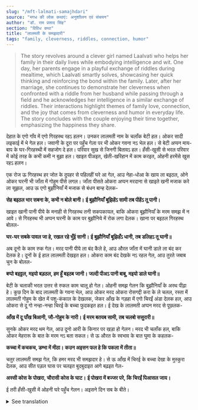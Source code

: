 ```yaml
---
slug: "/mft-lalmati-samajhdari"
source: "मगध की लोक कथाएं: अनुशाीलन एवं संचयन"
author: "डॉ. राम प्रसाद सिंह"
section: "विविध कथा"
title: "लालमती के समझदारी"
tags: "family, cleverness, riddles, connection, humor"
---
```

<blockquote>
The story revolves around a clever girl named Laalvati who helps her family in their daily lives while embodying intelligence and wit. One day, her parents engage in a playful exchange of riddles during mealtime, which Laalvati smartly solves, showcasing her quick thinking and reinforcing the bond within the family. Later, after her marriage, she continues to demonstrate her cleverness when confronted with a riddle from her husband while passing through a field and he acknowledges her intelligence in a similar exchange of riddles. Their interactions highlight themes of family love, connection, and the joy that comes from cleverness and humor in everyday life. The story concludes with the couple enjoying their time together, emphasizing the happiness they share.
</blockquote>

देहात के एगो गाँव में एगो गिरहस्थ रहऽ हलन। उनकर लालमती नाम के चलाँक बेटी हल। ओकर सादी लइकाई में भे गेल हल। जवानी के दूरा पर पहुँच गेला पर भी ओकर गवना नऽ भेल हल। से बेटी अप्पन माय-बाप के घर-गिरहस्थी में सहजोग दे हल। परिवार सुख से जिनगी बितावऽ हल। हँसी-खुसी से भरल परिवार में कोई तरह के कभी कमी न बुझा हल। खाइत पीअइत, खेती-खरिहान में काम करइत, ओहनी हरमेंसे खुस रहऽ हलन।

एक रोज ऊ गिरहस्थ हर जोत के दुपहर से पहिलहीं घरे आ गेल, आउ नेहा-धोआ के खाय ला बइठल, ओने ओकर घरनी भी जाँता में गोहुम पीसे लगल। जाँता पीसते ओकरा अप्पन मरदाना से खाइते खनी मजाक करे ला सूझल, आउ ऊ एगो बुझौनियाँ में मजाक से बंधन बान्ह देलक- 

**सेह बइठल भार सबना के, कभी न बोले बानी।** 
**ई बुझौनियाँ बूझिहेंऽ सामी तब पीहेंऽ तू पानी।**

खाइत खानी पानी पीये के मनाही से गिरहस्थ तनी सकपकायल, बाकि ओकरा बूझौनियाँ के मरम समझ में न आवे। से गिरहस्थ भी अप्पन घरनी के काम पर बुझौनिये में रोक लगा देलक। खाना पर बइठल गिरहस्थ बोलल-
 
**घर-घर सबके पावल जा हे, रखल रहे भुँई सानी।**
**ई बुझौनियाँ बूझिहँऽ धानी, तब डलिहऽ तू घानी॥**

अब दूनो के काम रुक गेल। मरद पानी पीये ला बंद कैले हे, आउ औरत जाँता में घानी डाले ला बंद कर देलक हे। दूनों के ई हाल लालमती देखइत हल। ओकरा काम बंद देखके नऽ रहल गेल, आउ तुरते जबाब चुन के बोलल-

**बप्पो बइठ्ठल, मइयो बड़ठल, हम हूँ बइठब जानी।**
**जल्दी पीअऽ पानी बाबू, मइयो डाले घानी॥** 

बेटी के चलाकी भरल उत्तर से रुकल काम चालू हो गेल। ओहनी समझ गेलन कि बुझौनियाँ के अरथ पीढ़ा हे। कुछ दिन के बाद लालमती के गवना भेल, आउ ओकर मरद ओकरा रोसगद्दी करा के ले चलल, रस्ता में लालमती गोहुम के खेत में पशु-कंकाल के देखलक, जेकर आँख के गड़हा में एगो चिरईं अंडा देलक हल, आउ ओकरा से दू गो नन्हा-नन्हा चिरई के बच्चा फुदकइत हल। ई देख के लालमती अप्पन मरद से पूछलक- 

**आँख में दू पाँख बिआनी, जौ-गोहुम के नारी।** 
**ई मरम बतयब सामी, तब चलबो ससुरारी॥**

सुनके ओकर मरद थम गेल, आउ दूनो आरी के किनार पर खड़ा हो गेलन। मरद भी चलाँक हल, बाकि ओकर मेहरारू के बात के मरम नऽ बता सकल। से ऊ औरत के स्वभाव के बात घुमा के कहलक- 
 
**कच्चा में कचकच, डम्भा में मीठा।** 
**कउन अइसन फल हे कि पकला में तीता॥** 

चतुर लालमती समझ गेल, कि हमर मरद भी समझदार हे। से ऊ आँख में चिरई के बच्चा देखा के मुस्कुरा देलक, आउ सीत पड़ल घास पर चलइत बुदबुदाइत आगे बढ़इत गेल- 

**अस्सी कोस के पोखरा, चौरासी कोस के घाट।** 
**ई पोखरा में बज्जर परे, कि चिरईं पिआसल जाय।**
 
ई तरी हँसी-खुसी में ओहनी घरे पहुँच गेलन। अइसने दिन सब के बीते। 

<details>
<summary>See translation</summary>

In a village in the countryside, there lived a householder. He had a clever daughter named Laalvati. She was married at a young age. Even after reaching the brink of youth, her wedding had not yet been completed. Therefore, the daughter helped her parents in their household work. The family lived a happy life. In a family filled with laughter and joy, there was never any sense of lack. They were content working in farming and enjoying their meals together. 

One day, the householder returned home before noon from the field and sat down to eat. Meanwhile, his wife started grinding wheat in the grinding stone. While grinding, she thought of teasing her husband and playfully gave him a riddle: 
**"All sit heavy, never do I speak."**  
**"Solve this riddle, my dear, then you may drink water."**

The householder, taken aback by the ban on drinking water while eating, was perplexed, but he couldn't grasp the meaning of the riddle. So, he also stopped his wife from her task. Sitting down to eat, the householder said:  
**"Everyone in the house is seated, the earth is covered."**  
**"Solve this riddle, dear, then you may eat."**

Now, both of their tasks were interrupted. The husband stopped drinking water, and the wife halted grinding the wheat. Laalvati observed their situation and couldn't hold back; she immediately came up with a response:  
**"Father is seated, and Mother is busy, I too shall sit."**  
**"Quickly drink, dear father, while mother grinds."**

Thanks to the daughter's clever response, the halted tasks resumed. They understood the meaning behind the riddles. After a few days, Laalvati's wedding took place, and her husband brought her home, passing by a field where she saw animal bones that had been found in the wheat field, and a bird had laid an egg in the eye socket, from which two tiny chicks were hopping about. Seeing this, Laalvati asked her husband:  
**"In the eye, two wings have sprouted, the female of the wheat."**  
**"Tell me the meaning, husband, then I'll go to my in-laws."**

Upon hearing this, her husband stopped, and they both stood at the edge of the field. He, too, was clever, but he couldn't decipher the meaning of his wife's words. So, he turned the conversation toward her nature and said:  
**"In raw, there's crunch, in fried, there's sweetness."**  
**"What fruit is it that is bitter when ripe?"**

Cunning Laalvati understood that her husband was also wise. So, she smiled at the sight of the bird's chicks in her eye and continued walking forward, mumbling:  
**"Eighty kos to the pond, eighty-four kos to the ghat."**  
**"In this pond, the fish are abundant, for the birds have quench their thirst."**

Thus, in this manner filled with laughter and joy, they both returned home. Such were the days passing by.
</details>